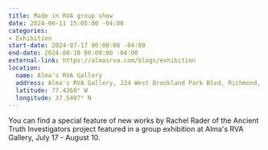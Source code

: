 ```yaml
---
title: Made in RVA group show
date: 2024-06-11 15:05:00 -04:00
categories:
- Exhibition
start-date: 2024-07-17 00:00:00 -04:00
end-date: 2024-08-10 00:00:00 -04:00
external-link: https://almasrva.com/blogs/exhibition
location:
  name: Alma's RVA Gallery
  address: Alma's RVA Gallery, 224 West Brookland Park Blvd, Richmond, VA 23222
  latitude: 77.4360° W
  longitude: 37.5407° N
---
```


You can find a special feature of new works by Rachel Rader of the Ancient Truth Investigators project featured in a group exhibition at Alma's RVA Gallery, July 17 - August 10. 